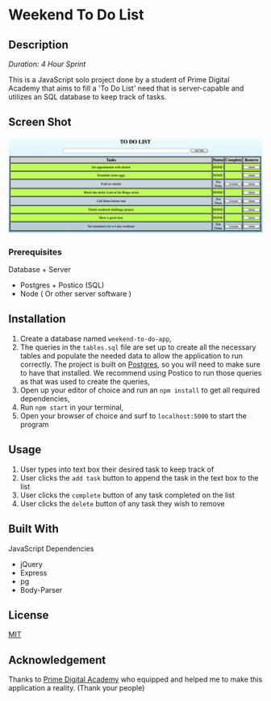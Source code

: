 # Weekend To Do List

## Description

_Duration: 4 Hour Sprint_

This is a JavaScript solo project done by a student of Prime Digital Academy that aims to fill a 'To Do List' need that is server-capable and utilizes an SQL database to keep track of tasks. 

## Screen Shot

![To Do List Pic](./TODOLISTv1.png?raw=true)

### Prerequisites

Database + Server
- Postgres + Postico (SQL)
- Node ( Or other server software )

## Installation

1. Create a database named `weekend-to-do-app`,
2. The queries in the `tables.sql` file are set up to create all the necessary tables and populate the needed data to allow the application to run correctly. The project is built on [Postgres](https://www.postgresql.org/download/), so you will need to make sure to have that installed. We recommend using Postico to run those queries as that was used to create the queries, 
3. Open up your editor of choice and run an `npm install` to get all required dependencies,
4. Run `npm start` in your terminal,
5. Open your browser of choice and surf to `localhost:5000` to start the program

## Usage

1. User types into text box their desired task to keep track of
2. User clicks the `add task` button to append the task in the text box to the list
3. User clicks the `complete` button of any task completed on the list
4. User clicks the `delete` button of any task they wish to remove


## Built With

JavaScript Dependencies
- jQuery
- Express
- pg
- Body-Parser

## License
[MIT](https://choosealicense.com/licenses/mit/)

## Acknowledgement
Thanks to [Prime Digital Academy](www.primeacademy.io) who equipped and helped me to make this application a reality. (Thank your people)
